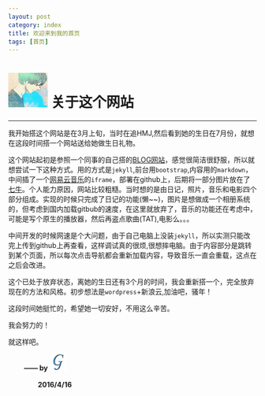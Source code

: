 ```yaml
---
layout: post
category: index
title: 欢迎来到我的首页
tags: [首页]
---
```


# <img src="../../img/iconimg/maybe.jpg" width="80" height="70"/> 关于这个网站
***

我开始搭这个网站是在3月上旬，当时在追HMJ,然后看到她的生日在7月份，就想在这段时间搭一个网站送给她做生日礼物。

这个网站起初是参照一个同事的自己搭的[BLOG网站](http://macdfree.github.io/)，感觉很简洁很舒服，所以就想尝试一下这种方式。用的方式是`jekyll`,前台用`bootstrap`,内容用的`markdown`，中间插了一个[网易云音乐](http://music.163.com/)的`iframe`，部署在github上，后期将一部分图片放在了[七牛](http://www.qiniu.com/)。个人能力原因，网站比较粗糙。当时想的是由日记，照片，音乐和电影四个部分组成。实现的时候只完成了日记的功能(懒~~)，图片是想做成一个相册系统的，但考虑到国内加载gitbub的速度，在这里就放弃了，音乐的功能还在考虑中，可能是写个原生的播放器，然后再盗点歌曲(TAT),电影么。。。

中间开发的时候网速是个大问题，由于自己电脑上没装`jekyll`，所以实测只能改完上传到github上再查看，这样调试真的很烦,很想摔电脑。由于内容部分是跳转到某个页面，所以每次点击导航都会重新加载内容，导致音乐一直会重载，这点在之后会改进。

这个已处于放弃状态，离她的生日还有3个月的时间，我会重新搭一个，完全放弃现在的方法和风格。初步想法是`wordpress`+新浪云,加油吧，骚年！

这段时间她挺忙的，希望她一切安好，不用这么辛苦。

我会努力的！

就这样吧。

　　    **—— by** <a href="http://weibo.com/5361280715/profile?rightmod=1&wvr=6&mod=personinfo" color="white" title="我的微博">
                                <img src="../../img/iconimg/logo.png" width="35" height="35"/>
                                </a>

　　　　 **2016/4/16**

